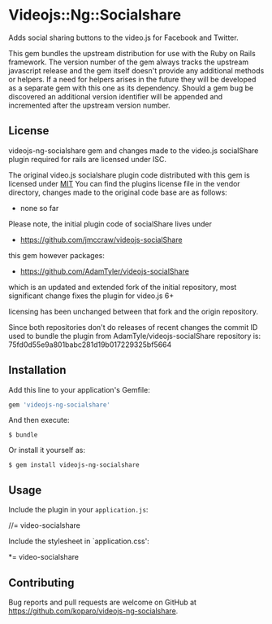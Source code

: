 # Videojs::Ng::Socialshare

Adds social sharing buttons to the video.js for Facebook and Twitter.

This gem bundles the upstream distribution for use with the Ruby on Rails framework. The version number of
the gem always tracks the upstream javascript release and the gem itself doesn't provide any additional
methods or helpers. If a need for helpers arises in the future they will be developed as a separate gem
with this one as its dependency. Should a gem bug be discovered an additional version identifier will be
appended and incremented after the upstream version number.

## License
videojs-ng-socialshare gem and changes made to the video.js socialShare plugin required for rails are licensed under ISC.

The original video.js socialshare plugin code distributed with this gem is licensed under [MIT](https://tldrlegal.com/license/mit-license)
You can find the plugins license file in the vendor directory, changes made to the original code base are as follows:

 - none so far

Please note, the initial plugin code of socialShare lives under

 - https://github.com/jmccraw/videojs-socialShare

this gem however packages:

 - https://github.com/AdamTyler/videojs-socialShare

which is an updated and extended fork of the initial repository,
most significant change fixes the plugin for video.js 6+

licensing has been unchanged between that fork and the origin repository.

Since both repositories don't do releases of recent changes the commit ID used to bundle
the plugin from AdamTyle/videojs-socialShare repository is: 75fd0d55e9a801babc281d19b017229325bf5664

## Installation

Add this line to your application's Gemfile:

```ruby
gem 'videojs-ng-socialshare'
```

And then execute:

    $ bundle

Or install it yourself as:

    $ gem install videojs-ng-socialshare

## Usage

Include the plugin in your `application.js`:

  //= video-socialshare

Include the stylesheet in `application.css':

  *= video-socialshare

## Contributing

Bug reports and pull requests are welcome on GitHub at https://github.com/koparo/videojs-ng-socialshare.
